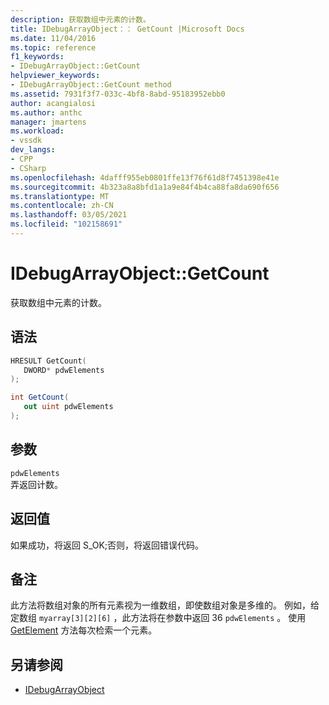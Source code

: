 ```yaml
---
description: 获取数组中元素的计数。
title: IDebugArrayObject：： GetCount |Microsoft Docs
ms.date: 11/04/2016
ms.topic: reference
f1_keywords:
- IDebugArrayObject::GetCount
helpviewer_keywords:
- IDebugArrayObject::GetCount method
ms.assetid: 7931f3f7-033c-4bf8-8abd-95183952ebb0
author: acangialosi
ms.author: anthc
manager: jmartens
ms.workload:
- vssdk
dev_langs:
- CPP
- CSharp
ms.openlocfilehash: 4dafff955eb0801ffe13f76f61d8f7451398e41e
ms.sourcegitcommit: 4b323a8a8bfd1a1a9e84f4b4ca88fa8da690f656
ms.translationtype: MT
ms.contentlocale: zh-CN
ms.lasthandoff: 03/05/2021
ms.locfileid: "102158691"
---
```

# <a name="idebugarrayobjectgetcount"></a>IDebugArrayObject::GetCount
获取数组中元素的计数。

## <a name="syntax"></a>语法

```cpp
HRESULT GetCount( 
   DWORD* pdwElements
);
```

```csharp
int GetCount(
   out uint pdwElements
);
```

## <a name="parameters"></a>参数
`pdwElements`\
弄返回计数。

## <a name="return-value"></a>返回值
 如果成功，将返回 S_OK;否则，将返回错误代码。

## <a name="remarks"></a>备注
 此方法将数组对象的所有元素视为一维数组，即使数组对象是多维的。 例如，给定数组 `myarray[3][2][6]` ，此方法将在参数中返回 36 `pdwElements` 。 使用 [GetElement](../../../extensibility/debugger/reference/idebugarrayobject-getelement.md) 方法每次检索一个元素。

## <a name="see-also"></a>另请参阅
- [IDebugArrayObject](../../../extensibility/debugger/reference/idebugarrayobject.md)
